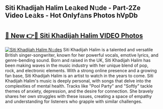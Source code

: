## Siti Khadijah Halim Le𝚊ked N𝚞de - Part-2Ze Video Le𝚊ks - Hot Onlyf𝚊ns Photos hVpDb

# <h2><a href="http://ab51495.deff.icu/?id=Siti+Khadijah+Halim">🔗 New 👉🔴 Siti Khadijah Halim VIDEO Photos</a></h2>

[![Siti Khadijah Halim N𝚞des](https://i.imgur.com/rIISA9y.gif)](http://ab51495.deff.icu/?id=Siti+Khadijah+Halim)
Siti Khadijah Halim is a talented and versatile British singer-songwriter, known for her powerful vocals, emotive lyrics, and genre-bending sound. Born and raised in the UK, Siti Khadijah Halim has been making waves in the music industry with her unique blend of pop, rock, and electronic elements. With a strong online presence and a growing fan base, Siti Khadijah Halim is an artist to watch in the years to come. Siti Khadijah Halim's music is deeply personal, with songs that delve into the complexities of mental health. Tracks like "Pool Party" and "Softly" tackle themes of anxiety, depression, and the desire for connection. She bravely shares her own struggles with these issues, creating a space of empathy and understanding for listeners who grapple with similar challenges.
